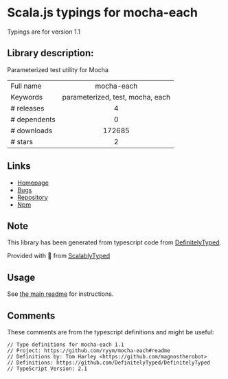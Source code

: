 
# Scala.js typings for mocha-each

Typings are for version 1.1

## Library description:
Parameterized test utility for Mocha

|                    |                 |
| ------------------ | :-------------: |
| Full name          | mocha-each |
| Keywords           | parameterized, test, mocha, each |
| # releases         | 4 |
| # dependents       | 0 |
| # downloads        | 172685 |
| # stars            | 2 |

## Links
- [Homepage](https://github.com/ryym/mocha-each#readme)
- [Bugs](https://github.com/ryym/mocha-each/issues)
- [Repository](https://github.com/ryym/mocha-each)
- [Npm](https://www.npmjs.com/package/mocha-each)
    


## Note
This library has been generated from typescript code from [DefinitelyTyped](https://definitelytyped.org).

Provided with :purple_heart: from [ScalablyTyped](https://github.com/oyvindberg/ScalablyTyped)

## Usage
See [the main readme](../../readme.md) for instructions.

## Comments

These comments are from the typescript definitions and might be useful:
```
// Type definitions for mocha-each 1.1
// Project: https://github.com/ryym/mocha-each#readme
// Definitions by: Tom Harley <https://github.com/magnostherobot>
// Definitions: https://github.com/DefinitelyTyped/DefinitelyTyped
// TypeScript Version: 2.1

```

